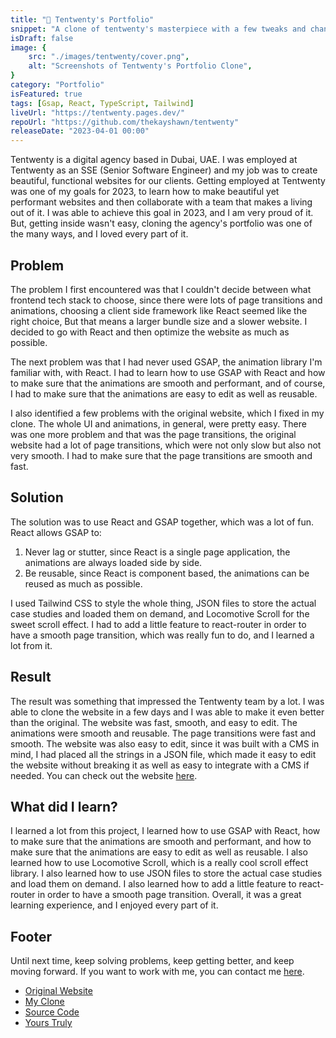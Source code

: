 ```yaml
---
title: "🌟 Tentwenty's Portfolio"
snippet: "A clone of tentwenty's masterpiece with a few tweaks and changes."
isDraft: false
image: {
    src: "./images/tentwenty/cover.png",
    alt: "Screenshots of Tentwenty's Portfolio Clone",
}
category: "Portfolio"
isFeatured: true
tags: [Gsap, React, TypeScript, Tailwind]
liveUrl: "https://tentwenty.pages.dev/"
repoUrl: "https://github.com/thekayshawn/tentwenty"
releaseDate: "2023-04-01 00:00"
---
```



Tentwenty is a digital agency based in Dubai, UAE. I was employed at Tentwenty as an SSE (Senior Software Engineer) and my job was to create beautiful, functional websites for our clients. Getting employed at Tentwenty was one of my goals for 2023, to learn how to make beautiful yet performant websites and then collaborate with a team that makes a living out of it. I was able to achieve this goal in 2023, and I am very proud of it. But, getting inside wasn't easy, cloning the agency's portfolio was one of the many ways, and I loved every part of it.

## Problem

The problem I first encountered was that I couldn't decide between what frontend tech stack to choose, since there were lots of page transitions and animations, choosing a client side framework like React seemed like the right choice, But that means a larger bundle size and a slower website. I decided to go with React and then optimize the website as much as possible.

The next problem was that I had never used GSAP, the animation library I'm familiar with, with React. I had to learn how to use GSAP with React and how to make sure that the animations are smooth and performant, and of course, I had to make sure that the animations are easy to edit as well as reusable.

I also identified a few problems with the original website, which I fixed in my clone. The whole UI and animations, in general, were pretty easy. There was one more problem and that was the page transitions, the original website had a lot of page transitions, which were not only slow but also not very smooth. I had to make sure that the page transitions are smooth and fast.

## Solution

The solution was to use React and GSAP together, which was a lot of fun. React allows GSAP to:

1. Never lag or stutter, since React is a single page application, the animations are always loaded side by side.
2. Be reusable, since React is component based, the animations can be reused as much as possible.

I used Tailwind CSS to style the whole thing, JSON files to store the actual case studies and loaded them on demand, and Locomotive Scroll for the sweet scroll effect. I had to add a little feature to react-router in order to have a smooth page transition, which was really fun to do, and I learned a lot from it.

## Result

The result was something that impressed the Tentwenty team by a lot. I was able to clone the website in a few days and I was able to make it even better than the original. The website was fast, smooth, and easy to edit. The animations were smooth and reusable. The page transitions were fast and smooth. The website was also easy to edit, since it was built with a CMS in mind, I had placed all the strings in a JSON file, which made it easy to edit the website without breaking it as well as easy to integrate with a CMS if needed. You can check out the website [here](https://tentwenty.pages.dev/).

## What did I learn?

I learned a lot from this project, I learned how to use GSAP with React, how to make sure that the animations are smooth and performant, and how to make sure that the animations are easy to edit as well as reusable. I also learned how to use Locomotive Scroll, which is a really cool scroll effect library. I also learned how to use JSON files to store the actual case studies and load them on demand. I also learned how to add a little feature to react-router in order to have a smooth page transition. Overall, it was a great learning experience, and I enjoyed every part of it.

## Footer

Until next time, keep solving problems, keep getting better, and keep moving forward. If you want to work with me, you can contact me [here](mailto://kashanahmad.me@gmail.com).

- [Original Website](https://tentwenty.me/)
- [My Clone](https://tentwenty.pages.dev/)
- [Source Code](https://github.com/thekayshawn/tentwenty)
- [Yours Truly](https://kashanahmad.me/)
